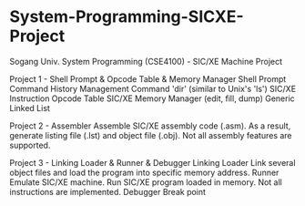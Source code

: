 # System-Programming-SICXE-Project
Sogang Univ. System Programming (CSE4100) - SIC/XE Machine Project

Project 1 - Shell Prompt & Opcode Table & Memory Manager
Shell Prompt
Command History Management
Command 'dir' (similar to Unix's 'ls')
SIC/XE Instruction Opcode Table
SIC/XE Memory Manager (edit, fill, dump)
Generic Linked List

Project 2 - Assembler
Assemble SIC/XE assembly code (.asm).
As a result, generate listing file (.lst) and object file (.obj).
Not all assembly features are supported.

Project 3 - Linking Loader & Runner & Debugger
Linking Loader
Link several object files and load the program into specific memory address.
Runner
Emulate SIC/XE machine.
Run SIC/XE program loaded in memory.
Not all instructions are implemented.
Debugger
Break point
